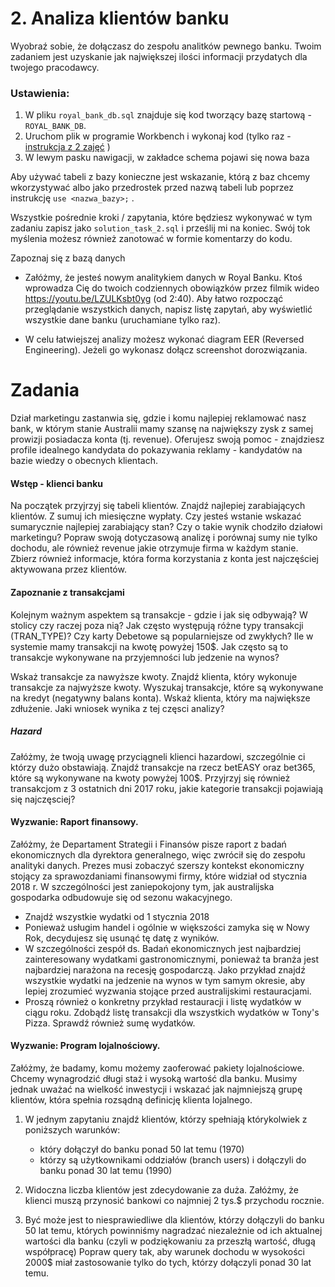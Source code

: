 # 2. Analiza klientów banku

Wyobraź sobie, że dołączasz do zespołu analitków pewnego banku. Twoim zadaniem jest uzyskanie jak największej ilości informacji przydatych dla twojego pracodawcy.


### Ustawienia:

1. W pliku `royal_bank_db.sql` znajduje się kod tworzący bazę startową - `ROYAL_BANK_DB`.
2. Uruchom plik w programie Workbench i wykonaj kod (tylko raz - [instrukcja z 2 zajęć](https://youtu.be/so7xe0pO-bE?t=101) )
3. W lewym pasku nawigacji, w zakładce schema pojawi się nowa baza

Aby używać tabeli z bazy konieczne jest wskazanie, którą z baz chcemy wkorzystywać albo jako przedrostek przed nazwą tabeli lub poprzez instrukcję `use <nazwa_bazy>;` .

Wszystkie pośrednie kroki / zapytania, które będziesz wykonywać w tym zadaniu zapisz jako `solution_task_2.sql` i prześlij mi na koniec. Swój tok myślenia możesz również zanotować w formie komentarzy do kodu.


Zapoznaj się z bazą danych

- Załóżmy, że jesteś nowym analitykiem danych w Royal Banku. Ktoś wprowadza Cię do twoich codziennych obowiązków przez filmik wideo https://youtu.be/LZULKsbt0yg (od 2:40). Aby łatwo rozpocząć przeglądanie wszystkich danych, napisz listę zapytań, aby wyświetlić wszystkie dane banku (uruchamiane tylko raz).

- W celu łatwiejszej analizy możesz wykonać diagram EER (Reversed Engineering). Jeżeli go wykonasz dołącz screenshot dorozwiązania.

# Zadania

Dział marketingu zastanwia się, gdzie i komu najlepiej reklamować nasz bank, w którym stanie Australii mamy szansę na największy zysk z samej prowizji posiadacza konta (tj. revenue). Oferujesz swoją pomoc - znajdziesz profile idealnego kandydata do pokazywania reklamy - kandydatów na bazie wiedzy o obecnych klientach. 


#### Wstęp - klienci banku
Na początek przyjrzyj się tabeli klientów. Znajdź najlepiej zarabiających klientów. Z sumuj ich miesięczne wypłaty. Czy jesteś wstanie wskazać sumarycznie najlepiej zarabiający stan? 
Czy o takie wynik chodziło działowi marketingu? Popraw swoją dotyczasową analizę i porównaj sumy nie tylko dochodu, ale również revenue jakie otrzymuje firma w każdym stanie. Zbierz również informacje, która forma korzystania z konta jest najczęściej aktywowana przez klientów.


#### Zapoznanie z transakcjami
Kolejnym ważnym aspektem są transakcje - gdzie i jak się odbywają? W stolicy czy raczej poza nią?
Jak często występują różne typy transakcji (TRAN_TYPE)? Czy karty Debetowe są popularniejsze od zwykłych? Ile w systemie mamy transakcji na kwotę powyżej 150$. Jak często są to transakcje wykonywane na przyjemności lub jedzenie na wynos?

Wskaż transakcje za nawyższe kwoty. Znajdź klienta, który wykonuje transakcje za najwyższe kwoty.
Wyszukaj transakcje, które są wykonywane na kredyt (negatywny balans konta). Wskaż klienta, który ma największe zdłużenie.
Jaki wniosek wynika z tej częsci analizy?

##### Hazard
Załóżmy, że twoją uwagę przyciągneli klienci hazardowi, szczególnie ci którzy dużo obstawiają. Znajdź transakcje na rzecz betEASY oraz bet365, które są wykonywane na kwoty powyżej 100$. Przyjrzyj się również transakcjom z 3 ostatnich dni 2017 roku, jakie kategorie transakcji pojawiają się najczęsciej?

#### Wyzwanie: Raport finansowy.
Załóżmy, że Departament Strategii i Finansów pisze raport z badań ekonomicznych dla dyrektora generalnego, więc zwrócił się do zespołu analityki danych. Prezes musi zobaczyć szerszy kontekst ekonomiczny stojący za sprawozdaniami finansowymi firmy, które widział od stycznia 2018 r. W szczególności jest zaniepokojony tym, jak australijska gospodarka odbudowuje się od sezonu wakacyjnego.
- Znajdź wszystkie wydatki od 1 stycznia 2018 
- Ponieważ usługim handel i ogólnie w większości zamyka się w Nowy Rok, decydujesz się usunąć tę datę z wyników.
- W szczególności zespół ds. Badań ekonomicznych jest najbardziej zainteresowany wydatkami gastronomicznymi, ponieważ ta branża jest najbardziej narażona na recesję gospodarczą. Jako przykład znajdź wszystkie wydatki na jedzenie na wynos w tym samym okresie, aby lepiej zrozumieć wyzwania stojące przed australijskimi restauracjami.
- Proszą również o konkretny przykład restauracji i listę wydatków w ciągu roku. Zdobądź listę transakcji dla wszystkich wydatków w Tony's Pizza. Sprawdź również sumę wydatków.

#### Wyzwanie: Program lojalnościowy. 
Załóżmy, że badamy, komu możemy zaoferować pakiety lojalnościowe. Chcemy wynagrodzić długi staż i wysoką wartość dla banku. Musimy jednak uważać na wielkość inwestycji i wskazać jak najmniejszą grupę klientów, która spełnia rozsądną definicję klienta lojalnego.

1. W jednym zapytaniu znajdź klientów, którzy spełniają którykolwiek z poniższych warunków:
	- który dołączył do banku ponad 50 lat temu (1970)
    - którzy są użytkownikami oddziałów (branch users) i dołączyli do banku ponad 30 lat temu (1990)

2. Widoczna liczba klientów jest zdecydowanie za duża. Załóżmy, że klienci muszą przynosić bankowi co najmniej 2 tys.$ przychodu rocznie.

3. Być może jest to niesprawiedliwe dla klientów, którzy dołączyli do banku 50 lat temu, których powinniśmy nagradzać niezależnie od ich aktualnej wartości dla banku (czyli w podziękowaniu za przeszłą wartość, długą współpracę)
Popraw query tak, aby warunek dochodu w wysokości 2000$ miał zastosowanie tylko do tych, którzy dołączyli ponad 30 lat temu.

